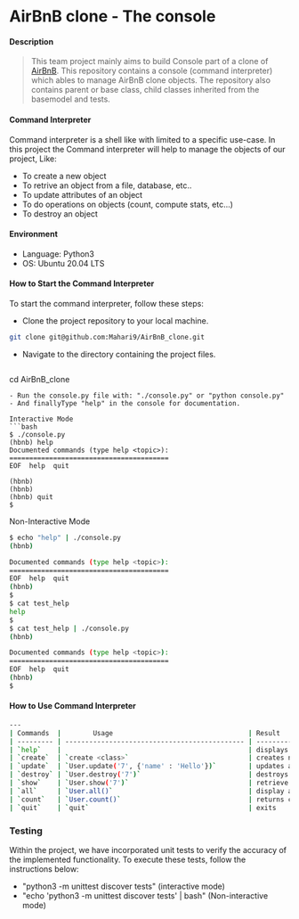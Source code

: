 # AirBnB clone - The console

#### Description
> This team project mainly aims to build Console part of a clone of [AirBnB](https://www.airbnb.com/). 
> This repository contains a console (command interpreter) which ables to manage AirBnB clone objects.
> The repository also contains parent or base class, child classes inherited from the basemodel and tests.
#### Command Interpreter
Command interpreter is a shell like with limited to a specific use-case. In this project the Command interpreter will help to manage the objects of our project, Like:
* To create a new object
* To retrive an object from a file, database, etc..
* To update attributes of an object
* To do operations on objects (count, compute stats, etc…)
* To destroy an object

#### Environment
* Language: Python3
* OS: Ubuntu 20.04 LTS

#### How to Start the Command Interpreter
To start the command interpreter, follow these steps:
- Clone the project repository to your local machine.
 ```bash
git clone git@github.com:Mahari9/AirBnB_clone.git
```
- Navigate to the directory containing the project files.
  ```bash
cd AirBnB_clone
```
- Run the console.py file with: "./console.py" or "python console.py"
- And finallyType "help" in the console for documentation.

Interactive Mode
```bash
$ ./console.py
(hbnb) help
Documented commands (type help <topic>):
========================================
EOF  help  quit

(hbnb)
(hbnb)
(hbnb) quit
$
```
Non-Interactive Mode
```bash
$ echo "help" | ./console.py
(hbnb)

Documented commands (type help <topic>):
========================================
EOF  help  quit
(hbnb)
$
$ cat test_help
help
$
$ cat test_help | ./console.py
(hbnb)

Documented commands (type help <topic>):
========================================
EOF  help  quit
(hbnb)
$
```

#### How to Use Command Interpreter
```bash
---
| Commands  |        Usage                                  | Result                                        |
| --------- | --------------------------------------------- | ------------------------------------------    |
| `help`    |                                               | displays list of all commands available       |
| `create`  | `create <class>`                              | creates new instance                          |
| `update`  | `User.update('7', {'name' : 'Hello'})`        | updates attribute of an instance              |
| `destroy` | `User.destroy('7')`                           | destroys specified instance                   |
| `show`    | `User.show('7')`                              | retrieve an instance  from a file, a database |
| `all`     | `User.all()`                                  | display all instance  in class                |
| `count`   | `User.count()`                                | returns count of instance  in specified class |
| `quit`    | `quit`                                        | exits                                         |
```

### Testing
Within the project, we have incorporated unit tests to verify the accuracy of the implemented functionality. To execute these tests, follow the instructions below:
- "python3 -m unittest discover tests" (interactive mode)
- "echo 'python3 -m unittest discover tests' | bash" (Non-interactive mode)

